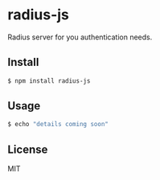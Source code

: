# radius-js

Radius server for you authentication needs.


## Install

```bash
$ npm install radius-js
```


## Usage

```bash
$ echo "details coming soon"
```


## License

MIT
